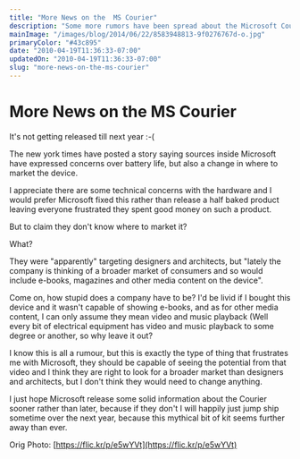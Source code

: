 ```yaml
---
title: "More News on the  MS Courier"
description: "Some more rumors have been spread about the Microsoft Courier."
mainImage: "/images/blog/2014/06/22/8583948813-9f0276767d-o.jpg"
primaryColor: "#43c895"
date: "2010-04-19T11:36:33-07:00"
updatedOn: "2010-04-19T11:36:33-07:00"
slug: "more-news-on-the-ms-courier"
---
```


# More News on the  MS Courier

It's not getting released till next year :-(

The new york times have posted a story saying sources inside Microsoft have expressed concerns over battery life, but also a change in where to market the device.

I appreciate there are some technical concerns with the hardware and I would prefer Microsoft fixed this rather than release a half baked product leaving everyone frustrated they spent good money on such a product.

But to claim they don't know where to market it?

What?

They were "apparently" targeting designers and architects, but "lately the company is thinking of a broader market of consumers and so would include e-books, magazines and other media content on the device".

Come on, how stupid does a company have to be? I'd be livid if I bought this device and it wasn't capable of showing e-books, and as for other media content, I can only assume they mean video and music playback (Well every bit of electrical equipment has video and music playback to some degree or another, so why leave it out?

I know this is all a rumour, but this is exactly the type of thing that frustrates me with Microsoft, they should be capable of seeing the potential from that video and I think they are right to look for a broader market than designers and architects, but I don't think they would need to change anything.

I just hope Microsoft release some solid information about the Courier sooner rather than later, because if they don't I will happily just jump ship sometime over the next year, because this mythical bit of kit seems further away than ever.

Orig Photo: [https://flic.kr/p/e5wYVt](https://flic.kr/p/e5wYVt)